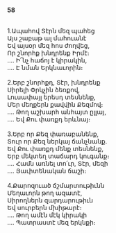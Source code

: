 **58**

\
1.Ապահով Տէրն մեզ պահեց\
Այս շաբաթ ալ մահուանէ\
Եվ այսօր մեզ հոս ժողվեց,\
Որ շնորհք խնդրենք Իրմէ։\
 .... Ի՜նչ հաճոյ է կիրակին,\
 .... Է նման Երկնաւորին։\
\
2.Երբ շնորհքդ, Տէր, խնդրենք\
Սիրելի Փրկչին ձեռքով,\
Լուսափայլ երեսդ տեսնենք,\
Մեր մեղքերն քավվին Քեզմով։\
 .... Թող աշխարհ անհայտ ըլլայ,\
 .... Եվ Քու փառքդ երևնայ։\
\
3.Երբ որ Քեզ փառաբանենք,\
Տուր որ Քեզ ներկայ ճանչնանք.\
Եվ Քու փառքդ մենք տեսնենք,\
Երբ մեկտեղ տաճարդ կուգանք։\
 .... Համն առնել տո՛ւր, Տէր, մեզի\
 .... Յաւիտենական ճաշի։\
\
4.Քարոզուած ճշմարտութիւնն\
Մեղաւորն թող ազատէ,\
Սիրողներն զարդարութիւն\
Եվ սուրբերն մխիթարէ։\
 .... Թող ամէն մէկ կիրակի\
 .... Պատրաստէ մեզ երկնքի։
